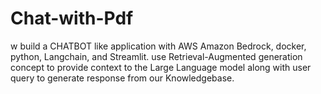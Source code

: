 # Chat-with-Pdf
w build a CHATBOT like application with AWS Amazon Bedrock, docker, python, Langchain, and Streamlit.  use Retrieval-Augmented generation concept to provide context to the Large Language model along with user query to generate response from our Knowledgebase.
